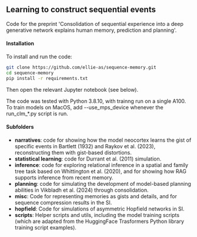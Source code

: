 ## Learning to construct sequential events

Code for the preprint 'Consolidation of sequential experience into a deep generative network explains human memory, prediction and planning'.

#### Installation

To install and run the code:

```bash
git clone https://github.com/ellie-as/sequence-memory.git
cd sequence-memory
pip install -r requirements.txt
```

Then open the relevant Jupyter notebook (see below).

The code was tested with Python 3.8.10, with trainng run on a single A100. To train models on MacOS, add --use_mps_device whenever the run_clm_*.py script is run.

#### Subfolders

* **narratives**: code for showing how the model neocortex learns the gist of specific events in Bartlett (1932) and Raykov et al. (2023), reconstructing them with gist-based distortions.
* **statistical learning**: code for Durrant et al. (2011) simulation.
* **inference**: code for exploring relational inference in a spatial and family tree task based on Whittington et al. (2020), and for showing how RAG supports inference from recent memory.
* **planning**: code for simulating the development of model-based planning abilities in Vikbladh et al. (2024) through consolidation.
* **misc**: Code for representing memories as gists and details, and for sequence compression results in the SI.
* **hopfield**: Code for simulations of asymmetric Hopfield networks in SI.
* **scripts**: Helper scripts and utils, including the model training scripts (which are adapted from the HuggingFace Trasformers Python library training script examples).

